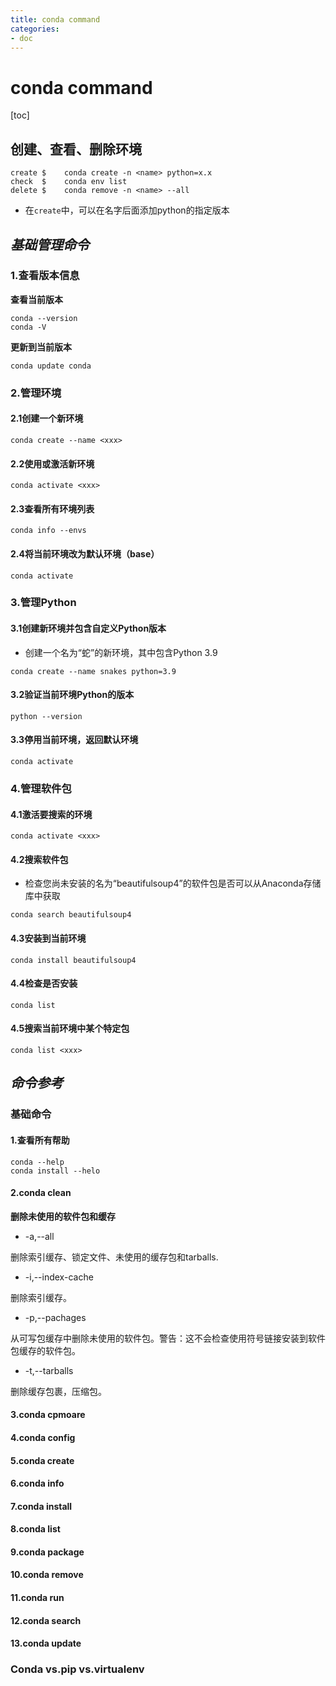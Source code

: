 ```yaml
---
title: conda command
categories:
- doc
---
```

# conda command

[toc]

## 创建、查看、删除环境
```
create $    conda create -n <name> python=x.x
check  $    conda env list 
delete $    conda remove -n <name> --all
```
- 在`create`中，可以在名字后面添加python的指定版本

## *基础管理命令*

### 1.查看版本信息

**查看当前版本**

```
conda --version
conda -V
```

**更新到当前版本**
  
`conda update conda`




### 2.管理环境

#### **2.1创建一个新环境**

`conda create --name <xxx>`

#### **2.2使用或激活新环境**

`conda activate <xxx>`

#### **2.3查看所有环境列表**

`conda info --envs`

#### **2.4将当前环境改为默认环境（base）**

`conda activate`





### 3.管理Python

#### **3.1创建新环境并包含自定义Python版本**

- 创建一个名为“蛇”的新环境，其中包含Python 3.9

 `conda create --name snakes python=3.9`
 
#### **3.2验证当前环境Python的版本**

`python --version`

#### **3.3停用当前环境，返回默认环境**

`conda activate`





### 4.管理软件包

#### **4.1激活要搜索的环境**

`conda activate <xxx>`

#### **4.2搜索软件包**

- 检查您尚未安装的名为“beautifulsoup4”的软件包是否可以从Anaconda存储库中获取

`conda search beautifulsoup4`

#### **4.3安装到当前环境**

`conda install beautifulsoup4`

#### **4.4检查是否安装**

`conda list`

#### **4.5搜索当前环境中某个特定包**

`conda list <xxx>`




## *命令参考*

### 基础命令

#### **1.查看所有帮助**

```
conda --help
conda install --helo
```

#### **2.conda clean**
 **删除未使用的软件包和缓存**



- -a,--all

删除索引缓存、锁定文件、未使用的缓存包和tarballs.

- -i,--index-cache

删除索引缓存。

- -p,--pachages

从可写包缓存中删除未使用的软件包。警告：这不会检查使用符号链接安装到软件包缓存的软件包。

- -t,--tarballs

删除缓存包裹，压缩包。


#### **3.conda cpmoare**

#### **4.conda config**

#### **5.conda create**

#### **6.conda info**

#### **7.conda install**

#### **8.conda list**

#### **9.conda package**

#### **10.conda remove**

#### **11.conda run**

#### **12.conda search**

#### **13.conda update**

### Conda vs.pip vs.virtualenv







